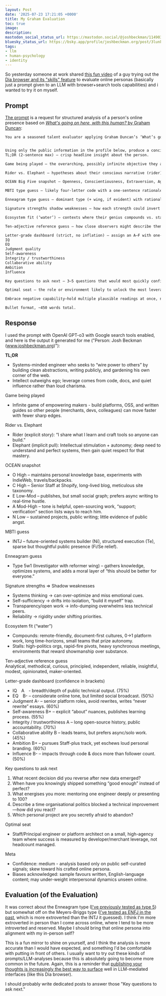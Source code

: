 ```yaml
---
layout: Post
date: '2025-07-23 17:21:05 +0000'
title: My Graham Evaluation
toc: true
image:
description:
mastodon_social_status_url: https://mastodon.social/@joshbeckman/114903776072903113
bluesky_status_url: https://bsky.app/profile/joshbeckman.org/post/3lunkvy5scu27
tags:
- llm
- human-psychology
- identity
---
```



So yesterday someone at work shared [this fun video](https://x.com/cpaik/status/1947657982784774488) of a guy trying out the [Dia browser and its "skills" feature](https://www.diabrowser.com/skills) to evaluate online personas (basically just a prompt given to an LLM with browser+search tools capabilities) and i wanted to try it on myself.

## Prompt

[The prompt](https://www.diabrowser.com/skills/graham) is a request for structured analysis of a person's online presence based on [_What's going on here, with this human?_ by Graham Duncan](https://grahamduncan.blog/whats-going-on-here/):

```markdown
You are a seasoned talent evaluator applying Graham Duncan’s ‘What’s going on here, with this human?’ lens.


Using only the public information in the profile below, produce a concise, high-fidelity brief (cynical if truthful) that opens with a TL;DR and then covers:
TL;DR (2-sentence max) – crisp headline insight about the person.

Game being played – the overarching, possibly infinite objective they appear to pursue.

Rider vs. Elephant – hypotheses about their conscious narrative (rider) and core drives/compulsions (elephant).

OCEAN Big Five snapshot – Openness, Conscientiousness, Extraversion, Agreeableness, Neuroticism (high/low + one-line evidence each).

MBTI type guess – likely four-letter code with a one-sentence rationale.

Enneagram type guess – dominant type (+ wing, if evident) with rationale.

Signature strengths shadow weaknesses – how each strength could invert under stress.

Ecosystem fit (‘water’) – contexts where their genius compounds vs. stalls.

Ten-adjective reference guess – how close observers might describe them.

Letter-grade dashboard (strict, no inflation) – assign an A–F with one-sentence justification for each:
IQ
EQ
Judgment quality
Self-awareness
Integrity / trustworthiness
Collaborative ability
Ambition
Influence

Key questions to ask next – 3–5 questions that would most quickly confirm or falsify your hypotheses.

Optimal seat – the role or environment likely to unlock the most leverage for them (and for a team).

Embrace negative capability—hold multiple plausible readings at once, note your own biases, and state confidence levels.

Bullet format, ~450 words total.
```

## Response

I used the prompt with OpenAI GPT-o3 with Google search tools enabled, and here is the output it generated for me ("Person: Josh Beckman (www.joshbeckman.org)"):

**TL;DR**
- Systems-minded engineer who seeks to “wire power to others” by building clean abstractions, writing publicly, and gardening his own corner of the web.  
- Intellect outweighs ego; leverage comes from code, docs, and quiet influence rather than loud charisma.

Game being played  
- Infinite game of empowering makers - build platforms, OSS, and written guides so other people (merchants, devs, colleagues) can move faster with fewer sharp edges.

Rider vs. Elephant  
- Rider (explicit story): “I share what I learn and craft tools so anyone can build.”  
- Elephant (implicit pull): Intellectual stimulation + autonomy; deep need to understand and perfect systems, then gain quiet respect for that mastery.

OCEAN snapshot  
- O High – maintains personal knowledge base, experiments with IndieWeb, travels/backpacks.  
- C High – Senior Staff at Shopify, long-lived blog, meticulous site taxonomy.  
- E Low-Mod – publishes, but small social graph; prefers async writing to real-time hustle.  
- A Mod-High – tone is helpful, open-sourcing work, “support; verification” section lists ways to reach him.  
- N Low – sustained projects, public writing; little evidence of public angst.

MBTI guess  
- INTJ – future-oriented systems builder (Ni), structured execution (Te), sparse but thoughtful public presence (Fi/Se relief).

Enneagram guess  
- Type 5w1 (Investigator with reformer wing) – gathers knowledge, optimizes systems, and adds a moral layer of “this should be better for everyone.”

Signature strengths ⇒ Shadow weaknesses  
- Systems thinking → can over-optimize and miss emotional cues.  
- Self-sufficiency → drifts into isolation, “build it myself” trap.  
- Transparency/open work → info-dumping overwhelms less technical peers.  
- Reliability → rigidity under shifting priorities.

Ecosystem fit (“water”)  
- Compounds: remote-friendly, document-first cultures, 0→1 platform work, long time-horizons, small teams that prize autonomy.  
- Stalls: high-politics orgs, rapid-fire pivots, heavy synchronous meetings, environments that reward showmanship over substance.

Ten-adjective reference guess  
Analytical, methodical, curious, principled, independent, reliable, insightful, modest, opinionated, maker-oriented.

Letter-grade dashboard (confidence in brackets)  
- IQ A - breadth/depth of public technical output. (75%)  
- EQ B- – considerate online tone, but limited social broadcast. (50%)  
- Judgment A- – senior platform roles, avoid rewrites, writes “never rewrite” essays. (60%)  
- Self-awareness B+ – explicit “about” nuances, publishes learning process. (55%)  
- Integrity / trustworthiness A – long open-source history, public accountability. (70%)  
- Collaborative ability B – leads teams, but prefers async/solo work. (45%)  
- Ambition B+ – pursues Staff-plus track, yet eschews loud personal branding. (60%)  
- Influence B- – impacts through code & docs more than follower count. (50%)

Key questions to ask next  
1. What recent decision did you reverse after new data emerged?  
2. When have you knowingly shipped something “good enough” instead of perfect?  
3. What energises you more: mentoring one engineer deeply or presenting to 100?  
4. Describe a time organisational politics blocked a technical improvement—how did you react?  
5. Which personal project are you secretly afraid to abandon?

Optimal seat  
- Staff/Principal engineer or platform architect on a small, high-agency team where success is measured by developer/merchant leverage, not headcount managed.

Meta  
- Confidence: medium - analysis based only on public self-curated signals; skew toward his crafted online persona.  
- Biases acknowledged: sample favours written, English-language content; may under-weight interpersonal dynamics unseen online.

## Evaluation (of the Evaluation)

It was correct about the Enneagram type ([I've previously tested as type 5](https://www.joshbeckman.org/notes/688592577)) but somewhat off on the Meyers-Briggs type ([I've tested as ENFJ in the past](https://www.joshbeckman.org/notes/688599900), which is more extroverted than the INTJ it guessed). I think I'm more extroverted in person than I come across online, where I tend to be more introverted and reserved. Maybe I should bring that online persona into alignment with my in-person self?

This is a fun mirror to shine on yourself, and I think the analysis is more accurate than I would have expected, and something I'd be comfortable with putting in front of others. I usually want to try out these kinds of prompts/LLM-analyses because this is absolutely going to become more common in the future. Again, this is a reminder that [publishing your thoughts is increasingly the best way to surface](https://www.joshbeckman.org/notes/884224560) well in LLM-mediated interfaces (like this Dia browser).

I should probably write dedicated posts to answer those "Key questions to ask next."

